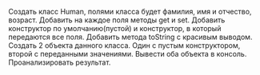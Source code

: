 Создать класс Human, полями класса будет фамилия, 
имя и отчество, возраст. Добавить на каждое поля 
методы get и set. Добавить конструктор по 
умолчанию(пустой) и конструктор, в который 
передаются все поля. Добавить метода toString 
с красивым выводом. Создать 2 объекта данного класса. 
Один с пустым конструктором, второй с переданными значениями.
Вывести оба объекта в консоль.
Проанализировать результат.